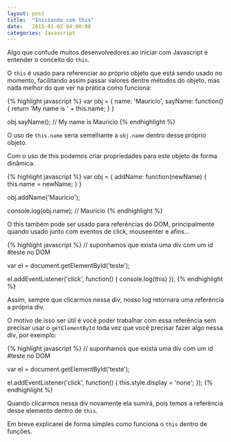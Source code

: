 ```yaml
---
layout: post
title:  "Iniciando com this"
date:   2015-01-02 04:00:00
categories: Javascript
---
```


Algo que confude muitos desenvolvedores ao iniciar com Javascript é entender o conceito do `this`.

O `this` é usado para referenciar ao próprio objeto que está sendo usado no momento, facilitando assim passar valores dentre métodos do objeto, mas nada melhor do que ver na prática como funciona:

{% highlight javascript %}
var obj = {
  name: 'Mauricio',
  sayName: function() {
    return 'My name is ' + this.name;
  }
}

obj.sayName(); // My name is Mauricio
{% endhighlight %}

O uso de `this.name` seria semelhante a `obj.name` dentro desse próprio objeto.

Com o uso de this podemos criar propriedades para este objeto de forma dinâmica.

{% highlight javascript %}
var obj = {
  addName: function(newName) {
    this.name = newName;
  }
}

obj.addName('Mauricio');

console.log(obj.name); // Mauricio
{% endhighlight %}

O this também pode ser usado para referências do DOM, principalmente quando usado junto com eventos de click, mouseenter e afins...

{% highlight javascript %}
// suponhamos que exista uma div com um id #teste no DOM

var el = document.getElementById('teste');

el.addEventListener('click', function() {
  console.log(this)
});
{% endhighlight %}

Assim, sempre que clicarmos nessa div, nosso log retornara uma referência a própria div.

O motivo de isso ser útil é você poder trabalhar com essa referência sem precisar usar o `getElementById` toda vez que você precisar fazer algo nessa div, por exemplo:

{% highlight javascript %}
// suponhamos que exista uma div com um id #teste no DOM

var el = document.getElementById('teste');

el.addEventListener('click', function() {
  this.style.display = 'none';
});
{% endhighlight %}

Quando clicarmos nessa div novamente ela sumirá, pois temos a referência desse elemento dentro de `this`.

Em breve explicarei de forma simples como funciona o `this` dentro de funções.
